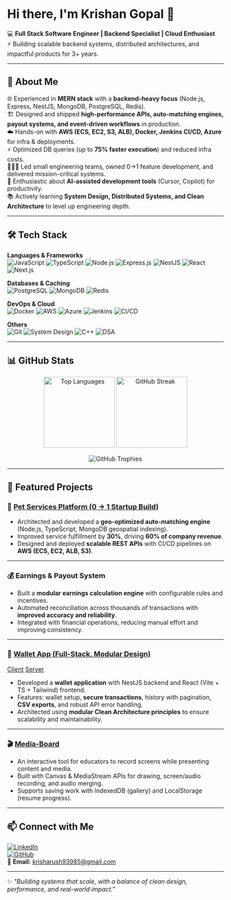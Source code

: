 # Hi there, I'm Krishan Gopal 👋  

💻 **Full Stack Software Engineer | Backend Specialist | Cloud Enthusiast**  
⚡ Building scalable backend systems, distributed architectures, and impactful products for 3+ years.  

---

## 🚀 About Me  

🌐 Experienced in **MERN stack** with a **backend-heavy focus** (Node.js, Express, NestJS, MongoDB, PostgreSQL, Redis).  
🏗️ Designed and shipped **high-performance APIs, auto-matching engines, payout systems, and event-driven workflows** in production.  
☁️ Hands-on with **AWS (ECS, EC2, S3, ALB), Docker, Jenkins CI/CD, Azure** for infra & deployments.  
⚡ Optimized DB queries (up to **75% faster execution**) and reduced infra costs.  
🧑‍🤝‍🧑 Led small engineering teams, owned 0→1 feature development, and delivered mission-critical systems.  
🤖 Enthusiastic about **AI-assisted development tools** (Cursor, Copilot) for productivity.  
📚 Actively learning **System Design, Distributed Systems, and Clean Architecture** to level up engineering depth.  

---

## 🛠️ Tech Stack  

**Languages & Frameworks**  
![JavaScript](https://img.shields.io/badge/JavaScript-FFD700?style=for-the-badge&logo=javascript&logoColor=black)
![TypeScript](https://img.shields.io/badge/TypeScript-3178C6?style=for-the-badge&logo=typescript&logoColor=white)
![Node.js](https://img.shields.io/badge/Node.js-43853D?style=for-the-badge&logo=node.js&logoColor=white)
![Express.js](https://img.shields.io/badge/Express.js-000000?style=for-the-badge&logo=express&logoColor=white)
![NestJS](https://img.shields.io/badge/NestJS-E0234E?style=for-the-badge&logo=nestjs&logoColor=white)
![React](https://img.shields.io/badge/React-61DBFB?style=for-the-badge&logo=react&logoColor=black)
![Next.js](https://img.shields.io/badge/Next.js-000000?style=for-the-badge&logo=next.js&logoColor=white)

**Databases & Caching**  
![PostgreSQL](https://img.shields.io/badge/PostgreSQL-316192?style=for-the-badge&logo=postgresql&logoColor=white)
![MongoDB](https://img.shields.io/badge/MongoDB-47A248?style=for-the-badge&logo=mongodb&logoColor=white)
![Redis](https://img.shields.io/badge/Redis-DC382D?style=for-the-badge&logo=redis&logoColor=white)

**DevOps & Cloud**  
![Docker](https://img.shields.io/badge/Docker-2496ED?style=for-the-badge&logo=docker&logoColor=white)
![AWS](https://img.shields.io/badge/AWS-232F3E?style=for-the-badge&logo=amazon-aws&logoColor=white)
![Azure](https://img.shields.io/badge/Azure-0078D4?style=for-the-badge&logo=microsoft-azure&logoColor=white)
![Jenkins](https://img.shields.io/badge/Jenkins-D24939?style=for-the-badge&logo=jenkins&logoColor=white)
![CI/CD](https://img.shields.io/badge/CI%2FCD-2088FF?style=for-the-badge&logo=github-actions&logoColor=white)

**Others**  
![Git](https://img.shields.io/badge/Git-F05033?style=for-the-badge&logo=git&logoColor=white)
![System Design](https://img.shields.io/badge/System%20Design-1f425f?style=for-the-badge&logo=arch-linux&logoColor=white)
![C++](https://img.shields.io/badge/C++-00599C?style=for-the-badge&logo=c%2B%2B&logoColor=white)
![DSA](https://img.shields.io/badge/Data%20Structures%20%26%20Algorithms-FF6F00?style=for-the-badge&logo=leetcode&logoColor=white)

---

## 📊 GitHub Stats  

<p align="center">
  
  <!-- Top Languages -->
  <img src="https://github-readme-stats.vercel.app/api/top-langs/?username=krishan93985&layout=compact&theme=radical&hide_border=true" alt="Top Languages" height="165" />
   <!-- GitHub Streak -->
  <img src="https://streak-stats.demolab.com?user=krishan93985&theme=radical&hide_border=true" alt="GitHub Streak" height="165" />
</p>  

<p align="center">
 
</p>

<p align="center">
  <!-- GitHub Trophies -->
  <img src="https://github-profile-trophy.vercel.app/?username=krishan93985&theme=radical&margin-w=10&margin-h=10&no-frame=true" alt="GitHub Trophies" />
</p>


---

## 🚀 Featured Projects  

### 🐾 [Pet Services Platform (0 → 1 Startup Build)](https://sploot.space) 
- Architected and developed a **geo-optimized auto-matching engine** (Node.js, TypeScript, MongoDB geospatial indexing).  
- Improved service fulfillment by **30%**, driving **60% of company revenue**.  
- Designed and deployed **scalable REST APIs** with CI/CD pipelines on **AWS (ECS, EC2, ALB, S3)**.  

---

### 💰 Earnings & Payout System  
- Built a **modular earnings calculation engine** with configurable rules and incentives.  
- Automated reconciliation across thousands of transactions with **improved accuracy and reliability**.  
- Integrated with financial operations, reducing manual effort and improving consistency.  

---

### 📂 [Wallet App (Full-Stack, Modular Design)](https://github.com/krishan93985/highlevel-server)
[Client](https://github.com/krishan93985/highlevel-client) 
[Server](https://github.com/krishan93985/highlevel-server)
- Developed a **wallet application** with NestJS backend and React (Vite + TS + Tailwind) frontend.  
- Features: wallet setup, **secure transactions**, history with pagination, **CSV exports**, and robust API error handling.  
- Architected using **modular Clean Architecture principles** to ensure scalability and maintainability. 

---

### 🎬 [Media-Board](https://github.com/krishan93985/Media-Board)
- An interactive tool for educators to record screens while presenting content and media.  
- Built with Canvas & MediaStream APIs for drawing, screen/audio recording, and audio merging.  
- Supports saving work with IndexedDB (gallery) and LocalStorage (resume progress).

---

## 📫 Connect with Me  

[![LinkedIn](https://img.shields.io/badge/LinkedIn-0077B5?style=for-the-badge&logo=linkedin&logoColor=white)](https://www.linkedin.com/in/krishan-gopal-1a05a7175/)  
[![GitHub](https://img.shields.io/badge/GitHub-181717?style=for-the-badge&logo=github&logoColor=white)](https://github.com/krishangopal)  
📧 **Email:** krisharush93985@gmail.com  

---

✨ _"Building systems that scale, with a balance of clean design, performance, and real-world impact."_  
